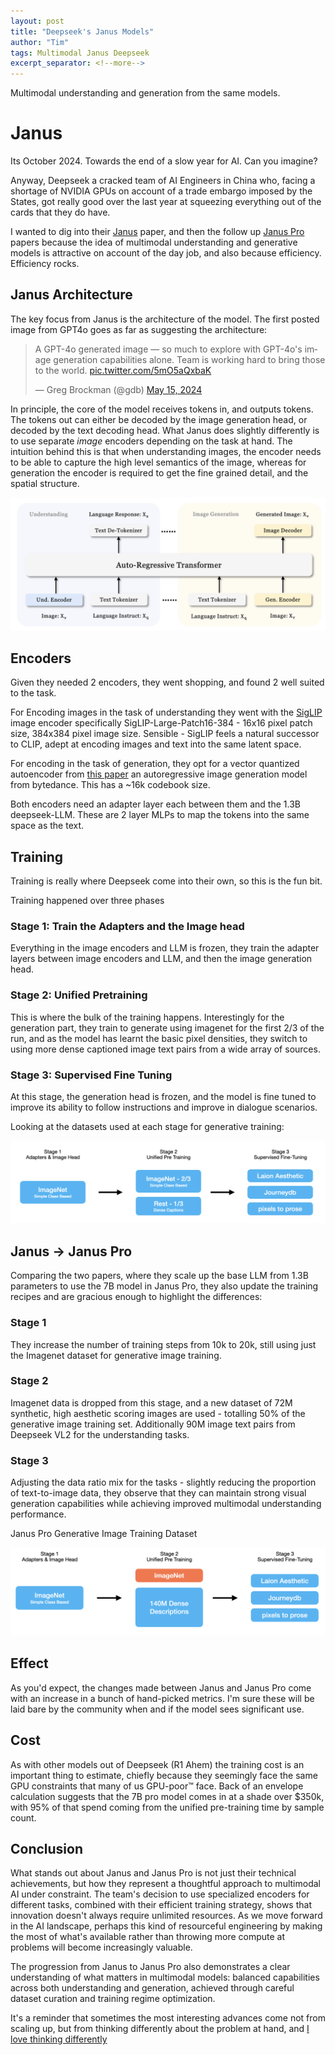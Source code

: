 ```yaml
---
layout: post
title: "Deepseek's Janus Models"
author: "Tim"
tags: Multimodal Janus Deepseek
excerpt_separator: <!--more-->
---
```

Multimodal understanding and generation from the same models.

<!--more-->
# Janus

Its October 2024. Towards the end of a slow year for AI. Can you imagine?

Anyway, Deepseek a cracked team of AI Engineers in China who, facing a shortage of NVIDIA GPUs on account of a trade embargo imposed by the States, got really good over the last year at squeezing everything out of the cards that they do have.

I wanted to dig into their [Janus](https://arxiv.org/pdf/2410.13848) paper, and then the follow up [Janus Pro](https://arxiv.org/pdf/2501.17811) papers because the idea of multimodal understanding and generative models is attractive on account of the day job, and also because efficiency. Efficiency rocks.

## Janus Architecture

The key focus from Janus is the architecture of the model. The first posted image from GPT4o goes as far as suggesting the architecture:

<blockquote class="twitter-tweet"><p lang="en" dir="ltr">A GPT-4o generated image — so much to explore with GPT-4o&#39;s image generation capabilities alone. Team is working hard to bring those to the world. <a href="https://t.co/5mO5aQxbaK">pic.twitter.com/5mO5aQxbaK</a></p>&mdash; Greg Brockman (@gdb) <a href="https://twitter.com/gdb/status/1790869434174746805?ref_src=twsrc%5Etfw">May 15, 2024</a></blockquote> <script async src="https://platform.twitter.com/widgets.js" charset="utf-8"></script>


In principle, the core of the model receives tokens in, and outputs tokens. The tokens out can either be decoded by the image generation head, or decoded by the text decoding head. What Janus does slightly differently is to use separate _image_ encoders depending on the task at hand. The intuition behind this is that when understanding images, the encoder needs to be able to capture the high level semantics of the image, whereas for generation the encoder is required to get the fine grained detail, and the spatial structure.

![Janus Architecture](/assets/images/janus-architecture.png)

## Encoders

Given they needed 2 encoders, they went shopping, and found 2 well suited to the task.

For Encoding images in the task of understanding they went with the [SigLIP](https://arxiv.org/pdf/2303.15343) image encoder specifically SigLIP-Large-Patch16-384  - 16x16 pixel patch size, 384x384 pixel image size. Sensible - SigLIP feels a natural successor to CLIP, adept at encoding images and text into the same latent space.

For encoding in the task of generation, they opt for a vector quantized autoencoder from [this paper](https://arxiv.org/pdf/2406.06525) an autoregressive image generation model from bytedance. This has a ~16k codebook size.

Both encoders need an adapter layer each between them and the 1.3B deepseek-LLM. These are 2 layer MLPs to map the tokens into the same space as the text.

## Training

Training is really where Deepseek come into their own, so this is the fun bit.

Training happened over three phases

### Stage 1: Train the Adapters and the Image head

Everything in the image encoders and LLM is frozen, they train the adapter layers between image encoders and LLM, and then the image generation head.

### Stage 2: Unified Pretraining

This is where the bulk of the training happens. Interestingly for the generation part, they train to generate using imagenet for the first 2/3 of the run, and as the model has learnt the basic pixel densities, they switch to using more dense captioned image text pairs from a wide array of sources.

### Stage 3: Supervised Fine Tuning

At this stage, the generation head is frozen, and the model is fine tuned to improve its ability to follow instructions and improve in dialogue scenarios.

Looking at the datasets used at each stage for generative training:

![Janus Training Datasets](/assets/images/janus-training-data.png)

## Janus → Janus Pro

Comparing the two papers, where they scale up the base LLM from 1.3B parameters to use the 7B model in Janus Pro, they also update the training recipes and are gracious enough to highlight the differences:

### Stage 1

They increase the number of training steps from 10k to 20k, still using just the Imagenet dataset for generative image training.

### Stage 2

Imagenet data is dropped from this stage, and a new dataset of 72M synthetic, high aesthetic scoring images are used - totalling 50% of the generative image training set. Additionally 90M image text pairs from Deepseek VL2 for the understanding tasks.

### Stage 3

Adjusting the data ratio mix for the tasks - slightly reducing the proportion of text-to-image data, they observe that they can maintain strong visual generation capabilities while achieving improved multimodal understanding performance.

Janus Pro Generative Image Training Dataset

![Janus Pro Training Datasets](/assets/images/janus-pro-training-data.png)

## Effect

As you'd expect, the changes made between Janus and Janus Pro come with an increase in a bunch of hand-picked metrics. I'm sure these will be laid bare by the community when and if the model sees significant use.

## Cost

As with other models out of Deepseek (R1 Ahem) the training cost is an important thing to estimate, chiefly because they seemingly face the same GPU constraints that many of us GPU-poor™️ face. Back of an envelope calculation suggests that the 7B pro model comes in at a shade over $350k, with 95% of that spend coming from the unified pre-training time by sample count. 

## Conclusion

What stands out about Janus and Janus Pro is not just their technical achievements, but how they represent a thoughtful approach to multimodal AI under constraint. The team's decision to use specialized encoders for different tasks, combined with their efficient training strategy, shows that innovation doesn't always require unlimited resources. As we move forward in the AI landscape, perhaps this kind of resourceful engineering by making the most of what's available rather than throwing more compute at problems will become increasingly valuable.

The progression from Janus to Janus Pro also demonstrates a clear understanding of what matters in multimodal models: balanced capabilities across both understanding and generation, achieved through careful dataset curation and training regime optimization. 

It's a reminder that sometimes the most interesting advances come not from scaling up, but from thinking differently about the problem at hand, and [I love thinking differently](https://timajwilliams.com/2024-11-26/sutherland-alchemy)